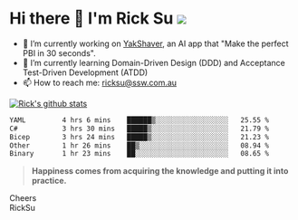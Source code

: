 # Hi there 👋 I'm Rick Su ![](https://komarev.com/ghpvc/?username=ricksu978)
<!--
**ricksu978/ricksu978** is a ✨ _special_ ✨ repository because its `README.md` (this file) appears on your GitHub profile.

Here are some ideas to get you started:
-->
- 🔭 I’m currently working on [YakShaver](https://yakshaver.ai/), an AI app that "Make the perfect PBI in 30 seconds".
- 🌱 I’m currently learning Domain-Driven Design (DDD) and Acceptance Test-Driven Development (ATDD)
- 📫 How to reach me: ricksu@ssw.com.au
<!--
- 👯 I’m looking to collaborate on ...
- 🤔 I’m looking for help with ...
- 💬 Ask me about ...
-->
<!--
- 😄 Pronouns: ...
- ⚡ Fun fact: ...
-->
[![Rick's github stats](https://github-readme-stats.vercel.app/api?username=ricksu978&theme=dark)](https://github.com/ricksu978/ricksu978)

<!--START_SECTION:waka-->

```txt
YAML         4 hrs 6 mins    ██████▒░░░░░░░░░░░░░░░░░░   25.55 %
C#           3 hrs 30 mins   █████▒░░░░░░░░░░░░░░░░░░░   21.79 %
Bicep        3 hrs 24 mins   █████▒░░░░░░░░░░░░░░░░░░░   21.23 %
Other        1 hr 26 mins    ██▒░░░░░░░░░░░░░░░░░░░░░░   08.94 %
Binary       1 hr 23 mins    ██░░░░░░░░░░░░░░░░░░░░░░░   08.65 %
```

<!--END_SECTION:waka-->

> **Happiness comes from acquiring the knowledge and putting it into practice.**

Cheers  
RickSu 
